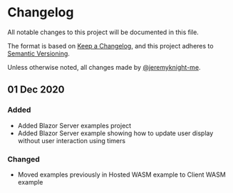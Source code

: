 # Changelog

All notable changes to this project will be documented in this file.

The format is based on [Keep a Changelog](https://keepachangelog.com/),
and this project adheres to [Semantic Versioning](https://semver.org/spec/v2.0.0.html).

Unless otherwise noted, all changes made by [@jeremyknight-me](https://github.com/jeremyknight-me).

## 01 Dec 2020

### Added

- Added Blazor Server examples project
- Added Blazor Server example showing how to update user display without user interaction using timers

### Changed

- Moved examples previously in Hosted WASM example to Client WASM example
